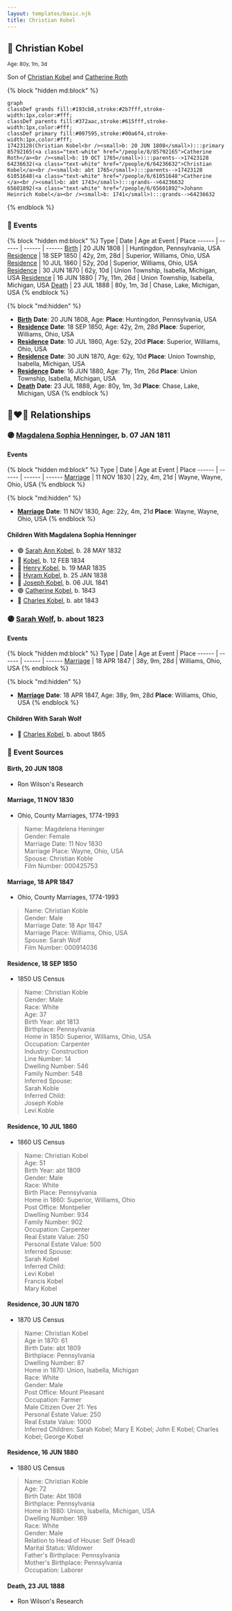 ```yaml
---
layout: templates/basic.njk
title: Christian Kobel
---
```

## 🔵 Christian Kobel
<small>Age: 80y, 1m, 3d</small>

Son of [Christian Kobel](/people/6/64236632) and [Catherine Roth](/people/8/85792165)

{% block "hidden md:block" %}
```mermaid
graph
classDef grands fill:#193cb8,stroke:#2b7fff,stroke-width:1px,color:#fff;
classDef parents fill:#372aac,stroke:#615fff,stroke-width:1px,color:#fff;
classDef primary fill:#007595,stroke:#00a6f4,stroke-width:1px,color:#fff;
17423128(Christian Kobel<br /><small>b: 20 JUN 1808</small>):::primary
85792165(<a class="text-white" href="/people/8/85792165">Catherine Roth</a><br /><small>b: 19 OCT 1765</small>):::parents-->17423128
64236632(<a class="text-white" href="/people/6/64236632">Christian Kobel</a><br /><small>b: abt 1765</small>):::parents-->17423128
61051648(<a class="text-white" href="/people/6/61051648">Catherine </a><br /><small>b: abt 1743</small>):::grands-->64236632
65601892(<a class="text-white" href="/people/6/65601892">Johann Heinrich Kobel</a><br /><small>b: 1741</small>):::grands-->64236632
```
{% endblock %}

### 📆 Events

{% block "hidden md:block" %}
Type | Date | Age at Event | Place
------ | ------ | ------ | ------
[Birth](#event-event-2) | 20 JUN 1808 |  | Huntingdon, Pennsylvania, USA
[Residence](#event-event-0) | 18 SEP 1850 | 42y, 2m, 28d | Superior, Williams, Ohio, USA
[Residence](#event-event-1) | 10 JUL 1860 | 52y, 20d | Superior, Williams, Ohio, USA
[Residence](#event-event-2) | 30 JUN 1870 | 62y, 10d | Union Township, Isabella, Michigan, USA
[Residence](#event-event-3) | 16 JUN 1880 | 71y, 11m, 26d | Union Township, Isabella, Michigan, USA
[Death](#event-event-7) | 23 JUL 1888 | 80y, 1m, 3d | Chase, Lake, Michigan, USA
{% endblock %}

{% block "md:hidden" %}
- **[Birth](#event-event-2)**
**Date**: 20 JUN 1808, Age:
**Place**: Huntingdon, Pennsylvania, USA
- **[Residence](#event-event-0)**
**Date**: 18 SEP 1850, Age: 42y, 2m, 28d
**Place**: Superior, Williams, Ohio, USA
- **[Residence](#event-event-1)**
**Date**: 10 JUL 1860, Age: 52y, 20d
**Place**: Superior, Williams, Ohio, USA
- **[Residence](#event-event-2)**
**Date**: 30 JUN 1870, Age: 62y, 10d
**Place**: Union Township, Isabella, Michigan, USA
- **[Residence](#event-event-3)**
**Date**: 16 JUN 1880, Age: 71y, 11m, 26d
**Place**: Union Township, Isabella, Michigan, USA
- **[Death](#event-event-7)**
**Date**: 23 JUL 1888, Age: 80y, 1m, 3d
**Place**: Chase, Lake, Michigan, USA
{% endblock %}

## 👩‍❤️‍👨 Relationships

### 🟣 [Magdalena Sophia Henninger](/people/6/64241610), b. 07 JAN 1811

#### Events

{% block "hidden md:block" %}
Type | Date | Age at Event | Place
------ | ------ | ------ | ------
[Marriage](#event-family-0-event-0) | 11 NOV 1830 | 22y, 4m, 21d | Wayne, Wayne, Ohio, USA
{% endblock %}

{% block "md:hidden" %}
- **[Marriage](#event-family-0-event-0)**
**Date**: 11 NOV 1830, Age: 22y, 4m, 21d
**Place**: Wayne, Wayne, Ohio, USA
{% endblock %}

#### Children With Magdalena Sophia Henninger
* 🟣 [Sarah Ann Kobel](/people/4/45477428), b. 28 MAY 1832
* 🔵 [Kobel](/people/2/22427094), b. 12 FEB 1834
* 🔵 [Henry Kobel](/people/8/84112000), b. 19 MAR 1835
* 🔵 [Hyram Kobel](/people/3/34505322), b. 25 JAN 1838
* 🔵 [Joseph Kobel](/people/4/44694656), b. 06 JUL 1841
* 🟣 [Catherine Kobel](/people/7/73520945), b. 1843
* 🔵 [Charles Kobel](/people/1/10022372), b. abt 1843
### 🟣 [Sarah Wolf](/people/9/98742372), b. about 1823

#### Events

{% block "hidden md:block" %}
Type | Date | Age at Event | Place
------ | ------ | ------ | ------
[Marriage](#event-family-1-event-0) | 18 APR 1847 | 38y, 9m, 28d | Williams, Ohio, USA
{% endblock %}

{% block "md:hidden" %}
- **[Marriage](#event-family-1-event-0)**
**Date**: 18 APR 1847, Age: 38y, 9m, 28d
**Place**: Williams, Ohio, USA
{% endblock %}

#### Children With Sarah Wolf
* 🔵 [Charles Kobel](/people/8/82937830), b. about 1865
### 📰 Event Sources

#### <a id="event-event-2"></a> Birth, 20 JUN 1808
* Ron Wilson's Research

#### <a id="event-family-0-event-0"></a> Marriage, 11 NOV 1830
* Ohio, County Marriages, 1774-1993
>   
  > Name: Magdelena Heninger  
  > Gender: Female  
  > Marriage Date: 11 Nov 1830  
  > Marriage Place: Wayne, Ohio, USA  
  > Spouse: Christian Koble  
  > Film Number: 000425753

#### <a id="event-family-1-event-0"></a> Marriage, 18 APR 1847
* Ohio, County Marriages, 1774-1993
>   
  > Name: Christian Koble  
  > Gender: Male  
  > Marriage Date: 18 Apr 1847  
  > Marriage Place: Williams, Ohio, USA  
  > Spouse: Sarah Wolf  
  > Film Number: 000914036

#### <a id="event-event-0"></a> Residence, 18 SEP 1850
* 1850 US Census
>   
  > Name: Christian Koble  
  > Gender: Male  
  > Race: White  
  > Age: 37  
  > Birth Year: abt 1813  
  > Birthplace: Pennsylvania  
  > Home in 1850: Superior, Williams, Ohio, USA  
  > Occupation: Carpenter  
  > Industry: Construction  
  > Line Number: 14  
  > Dwelling Number: 546  
  > Family Number: 548  
  > Inferred Spouse:   
  > Sarah Koble  
  > Inferred Child:   
  > Joseph Koble  
  > Levi Koble

#### <a id="event-event-1"></a> Residence, 10 JUL 1860
* 1860 US Census
>   
  > Name: Christian Kobel  
  > Age: 51  
  > Birth Year: abt 1809  
  > Gender: Male  
  > Race: White  
  > Birth Place: Pennsylvania  
  > Home in 1860: Superior, Williams, Ohio  
  > Post Office: Montpelier  
  > Dwelling Number: 934  
  > Family Number: 902  
  > Occupation: Carpenter  
  > Real Estate Value: 250  
  > Personal Estate Value: 500  
  > Inferred Spouse:   
  > Sarah Kobel  
  > Inferred Child:   
  > Levi Kobel  
  > Francis Kobel  
  > Mary Kobel

#### <a id="event-event-2"></a> Residence, 30 JUN 1870
* 1870 US Census
>   
  > Name: Christian Kobel  
  > Age in 1870: 61  
  > Birth Date: abt 1809  
  > Birthplace: Pennsylvania  
  > Dwelling Number: 87  
  > Home in 1870: Union, Isabella, Michigan  
  > Race: White  
  > Gender: Male  
  > Post Office: Mount Pleasant  
  > Occupation: Farmer  
  > Male Citizen Over 21: Yes  
  > Personal Estate Value: 250  
  > Real Estate Value: 1000  
  > Inferred Children: Sarah Kobel; Mary E Kobel; John E Kobel; Charles Kobel; George Kobel
#### <a id="event-event-3"></a> Residence, 16 JUN 1880
* 1880 US Census
>   
  > Name: Christian Koble  
  > Age: 72  
  > Birth Date: Abt 1808  
  > Birthplace: Pennsylvania  
  > Home in 1880: Union, Isabella, Michigan, USA  
  > Dwelling Number: 169  
  > Race: White  
  > Gender: Male  
  > Relation to Head of House: Self (Head)  
  > Marital Status: Widower  
  > Father's Birthplace: Pennsylvania  
  > Mother's Birthplace: Pennsylvania  
  > Occupation: Laborer

#### <a id="event-event-7"></a> Death, 23 JUL 1888
* Ron Wilson's Research
